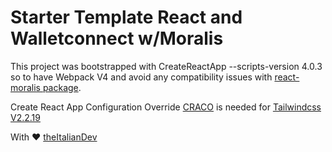 # Starter Template React and Walletconnect w/Moralis

This project was bootstrapped with CreateReactApp --scripts-version 4.0.3 so to have Webpack V4 and avoid any compatibility issues with [react-moralis package](https://www.npmjs.com/package/react-moralis#create-react-app).

Create React App Configuration Override [CRACO](https://www.npmjs.com/package/@craco/craco) is needed for [Tailwindcss V2.2.19](https://v2.tailwindcss.com/docs/guides/create-react-app)

With :heart: [theItalianDev](https://www.youtube.com/channel/UCPfnsyDEXALlgqZaQXpLpYg)

